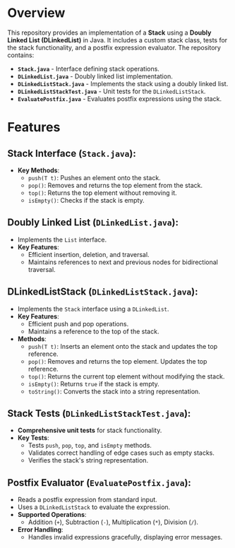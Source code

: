 # Overview
This repository provides an implementation of a **Stack** using a **Doubly Linked List (DLinkedList)** in Java. It includes a custom stack class, tests for the stack functionality, and a postfix expression evaluator. The repository contains:

- **`Stack.java`** - Interface defining stack operations.
- **`DLinkedList.java`** - Doubly linked list implementation.
- **`DLinkedListStack.java`** - Implements the stack using a doubly linked list.
- **`DLinkedListStackTest.java`** - Unit tests for the `DLinkedListStack`.
- **`EvaluatePostfix.java`** - Evaluates postfix expressions using the stack.

# Features

## Stack Interface (`Stack.java`):
- **Key Methods**:
  - `push(T t)`: Pushes an element onto the stack.
  - `pop()`: Removes and returns the top element from the stack.
  - `top()`: Returns the top element without removing it.
  - `isEmpty()`: Checks if the stack is empty.

## Doubly Linked List (`DLinkedList.java`):
- Implements the `List` interface.
- **Key Features**:
  - Efficient insertion, deletion, and traversal.
  - Maintains references to next and previous nodes for bidirectional traversal.

## DLinkedListStack (`DLinkedListStack.java`):
- Implements the `Stack` interface using a `DLinkedList`.
- **Key Features**:
  - Efficient push and pop operations.
  - Maintains a reference to the top of the stack.
- **Methods**:
  - `push(T t)`: Inserts an element onto the stack and updates the top reference.
  - `pop()`: Removes and returns the top element. Updates the top reference.
  - `top()`: Returns the current top element without modifying the stack.
  - `isEmpty()`: Returns `true` if the stack is empty.
  - `toString()`: Converts the stack into a string representation.

## Stack Tests (`DLinkedListStackTest.java`):
- **Comprehensive unit tests** for stack functionality.
- **Key Tests**:
  - Tests `push`, `pop`, `top`, and `isEmpty` methods.
  - Validates correct handling of edge cases such as empty stacks.
  - Verifies the stack's string representation.

## Postfix Evaluator (`EvaluatePostfix.java`):
- Reads a postfix expression from standard input.
- Uses a `DLinkedListStack` to evaluate the expression.
- **Supported Operations**:
  - Addition (`+`), Subtraction (`-`), Multiplication (`*`), Division (`/`).
- **Error Handling**:
  - Handles invalid expressions gracefully, displaying error messages.
